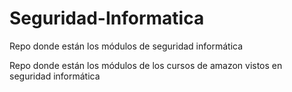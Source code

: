 # Seguridad-Informatica

Repo donde están los módulos de seguridad informática

Repo donde están los módulos de los cursos de amazon vistos en seguridad informática
